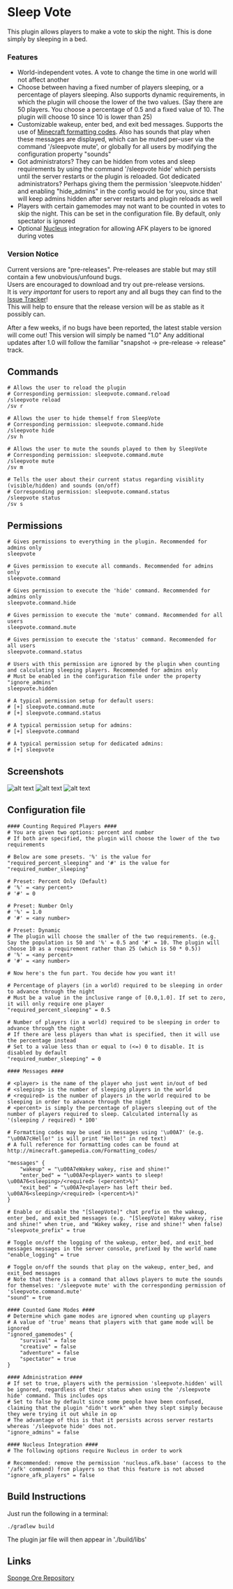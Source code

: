 # Sleep Vote
This plugin allows players to make a vote to skip the night. This is done simply by sleeping in a bed.

### Features
- World-independent votes. A vote to change the time in one world will not affect another
- Choose between having a fixed number of players sleeping, or a percentage of players sleeping. Also supports dynamic requirements, in which the plugin will choose the lower of the two values. (Say there are 50 players. You choose a percentage of 0.5 and a fixed value of 10. The plugin will choose 10 since 10 is lower than 25)
- Customizable wakeup, enter bed, and exit bed messages. Supports the use of [Minecraft formatting codes](http://minecraft.gamepedia.com/Formatting_codes). Also has sounds that play when these messages are displayed, which can be muted per-user via the command '/sleepvote mute', or globally for all users by modifying the configuration property "sounds"
- Got administrators? They can be hidden from votes and sleep requirements by using the command '/sleepvote hide' which persists until the server restarts or the plugin is reloaded. Got dedicated administrators? Perhaps giving them the permission 'sleepvote.hidden' and enabling "hide_admins" in the config would be for you, since that will keep admins hidden after server restarts and plugin reloads as well
- Players with certain gamemodes may not want to be counted in votes to skip the night. This can be set in the configuration file. By default, only spectator is ignored
- Optional [Nucleus](https://ore.spongepowered.org/Nucleus/Nucleus) integration for allowing AFK players to be ignored during votes

### Version Notice
Current versions are "pre-releases". Pre-releases are stable but may still contain a few unobvious/unfound bugs.  
Users are encouraged to download and try out pre-release versions.  
It is *very important* for users to report any and all bugs they can find to the [Issue Tracker](https://ore.spongepowered.org/Icohedron/Sleep-Vote/issues)!  
This will help to ensure that the release version will be as stable as it possibly can.

After a few weeks, if no bugs have been reported, the latest stable version will come out! This version will simply be named "1.0"
Any additional updates after 1.0 will follow the familiar "snapshot -> pre-release -> release" track.

## Commands
```
# Allows the user to reload the plugin
# Corresponding permission: sleepvote.command.reload
/sleepvote reload
/sv r

# Allows the user to hide themself from SleepVote
# Corresponding permission: sleepvote.command.hide
/sleepvote hide
/sv h

# Allows the user to mute the sounds played to them by SleepVote
# Corresponding permission: sleepvote.command.mute
/sleepvote mute
/sv m

# Tells the user about their current status regarding visiblity (visible/hidden) and sounds (on/off)
# Corresponding permission: sleepvote.command.status
/sleepvote status
/sv s
```

## Permissions
```
# Gives permissions to everything in the plugin. Recommended for admins only
sleepvote

# Gives permission to execute all commands. Recommended for admins only
sleepvote.command

# Gives permission to execute the 'hide' command. Recommended for admins only
sleepvote.command.hide

# Gives permission to execute the 'mute' command. Recommended for all users
sleepvote.command.mute

# Gives permission to execute the 'status' command. Recommended for all users
sleepvote.command.status

# Users with this permission are ignored by the plugin when counting and calculating sleeping players. Recommended for admins only
# Must be enabled in the configuration file under the property "ignore_admins"
sleepvote.hidden

# A typical permission setup for default users:
# [+] sleepvote.command.mute
# [+] sleepvote.command.status

# A typical permission setup for admins:
# [+] sleepvote.command

# A typical permission setup for dedicated admins:
# [+] sleepvote
```

## Screenshots
![alt text](http://i.imgur.com/sGm5ttn.png)
![alt text](http://i.imgur.com/rmTOGUc.png)
![alt text](http://i.imgur.com/ymdcy4p.png)

## Configuration file
```
#### Counting Required Players ####
# You are given two options: percent and number
# If both are specified, the plugin will choose the lower of the two requirements

# Below are some presets. '%' is the value for "required_percent_sleeping" and '#' is the value for "required_number_sleeping"

# Preset: Percent Only (Default)
# '%' = <any percent>
# '#' = 0

# Preset: Number Only
# '%' = 1.0
# '#' = <any number>

# Preset: Dynamic
# The plugin will choose the smaller of the two requirements. (e.g. Say the population is 50 and '%' = 0.5 and '#' = 10. The plugin will choose 10 as a requirement rather than 25 (which is 50 * 0.5))
# '%' = <any percent>
# '#' = <any number>

# Now here's the fun part. You decide how you want it!

# Percentage of players (in a world) required to be sleeping in order to advance through the night
# Must be a value in the inclusive range of [0.0,1.0]. If set to zero, it will only require one player
"required_percent_sleeping" = 0.5

# Number of players (in a world) required to be sleeping in order to advance through the night
# If there are less players than what is specified, then it will use the percentage instead
# Set to a value less than or equal to (<=) 0 to disable. It is disabled by default
"required_number_sleeping" = 0

#### Messages ####

# <player> is the name of the player who just went in/out of bed
# <sleeping> is the number of sleeping players in the world
# <required> is the number of players in the world required to be sleeping in order to advance through the night
# <percent> is simply the percentage of players sleeping out of the number of players required to sleep. Calculated internally as '(sleeping / required) * 100'

# Formatting codes may be used in messages using '\u00A7' (e.g. "\u00A7cHello!" is will print "Hello!" in red text)
# A full reference for formatting codes can be found at http://minecraft.gamepedia.com/Formatting_codes/

"messages" {
    "wakeup" = "\u00A7eWakey wakey, rise and shine!"
    "enter_bed" = "\u00A7e<player> wants to sleep! \u00A76<sleeping>/<required> (<percent>%)"
    "exit_bed" = "\u00A7e<player> has left their bed. \u00A76<sleeping>/<required> (<percent>%)"
}

# Enable or disable the "[SleepVote]" chat prefix on the wakeup, enter_bed, and exit_bed messages (e.g. "[SleepVote] Wakey wakey, rise and shine!" when true, and "Wakey wakey, rise and shine!" when false)
"sleepvote_prefix" = true

# Toggle on/off the logging of the wakeup, enter_bed, and exit_bed messages messages in the server console, prefixed by the world name
"enable_logging" = true

# Toggle on/off the sounds that play on the wakeup, enter_bed, and exit_bed messages
# Note that there is a command that allows players to mute the sounds for themselves: '/sleepvote mute' with the corresponding permission of 'sleepvote.command.mute'
"sound" = true

#### Counted Game Modes ####
# Determine which game modes are ignored when counting up players
# A value of 'true' means that players with that game mode will be ignored
"ignored_gamemodes" {
    "survival" = false
    "creative" = false
    "adventure" = false
    "spectator" = true
}

#### Administration ####
# If set to true, players with the permission 'sleepvote.hidden' will be ignored, regardless of their status when using the '/sleepvote hide' command. This includes ops
# Set to false by default since some people have been confused, claiming that the plugin "didn't work" when they slept simply because they were trying it out while in op
# The advantage of this is that it persists across server restarts whereas '/sleepvote hide' does not.
"ignore_admins" = false

#### Nucleus Integration ####
# The following options require Nucleus in order to work

# Recommended: remove the permission 'nucleus.afk.base' (access to the '/afk' command) from players so that this feature is not abused
"ignore_afk_players" = false
```

## Build Instructions
Just run the following in a terminal:
```
./gradlew build
```
The plugin jar file will then appear in './build/libs'

## Links
[Sponge Ore Repository](https://ore.spongepowered.org/Icohedron/Sleep-Vote)
